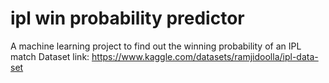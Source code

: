 # ipl win probability predictor
A machine learning project to find out the winning probability of an IPL match
Dataset link:
https://www.kaggle.com/datasets/ramjidoolla/ipl-data-set
